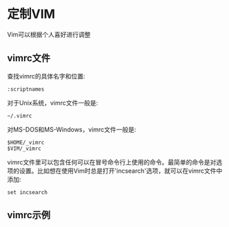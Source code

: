 # 定制VIM
Vim可以根据个人喜好进行调整

## vimrc文件
查找vimrc的具体名字和位置:
```
:scriptnames
```

对于Unix系统，vimrc文件一般是:
```
~/.vimrc
```

对MS-DOS和MS-Windows，vimrc文件一般是:
```
$HOME/_vimrc
$VIM/_vimrc
```

vimrc文件里可以包含任何可以在冒号命令行上使用的命令。最简单的命令是对选项的设置。比如想在使用Vim时总是打开'incsearch'选项，就可以在vimrc文件中添加:
```
set incsearch
```

## vimrc示例
